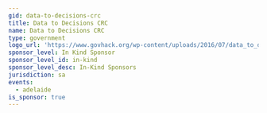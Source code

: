 ```yaml
---
gid: data-to-decisions-crc
title: Data to Decisions CRC
name: Data to Decisions CRC
type: government
logo_url: 'https://www.govhack.org/wp-content/uploads/2016/07/data_to_decisions_crc.png'
sponsor_level: In Kind Sponsor
sponsor_level_id: in-kind
sponsor_level_desc: In-Kind Sponsors
jurisdiction: sa
events:
  - adelaide
is_sponsor: true
---
```

